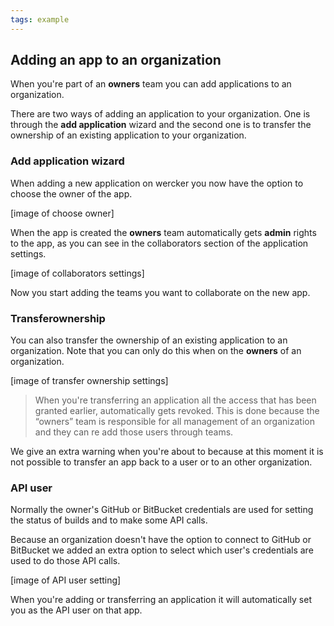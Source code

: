 ```yaml
---
tags: example
---
```


## Adding an app to an organization

When you're part of an **owners** team you can add applications to an organization.

There are two ways of adding an application to your organization. One is through the **add application** wizard and the second one is to transfer the ownership of an existing application to your organization.

### Add application wizard

When adding a new application on wercker you now have the option to choose the owner of the app.

[image of choose owner]

When the app is created the **owners** team automatically gets **admin** rights to the app, as you can see in the collaborators section of the application settings.

[image of collaborators settings]

Now you start adding the teams you want to collaborate on the new app.


### Transferownership

You can also transfer the ownership of an existing application to an organization. Note that you can only do this when on the **owners** of an organization.

[image of transfer ownership settings]

> When you're transferring an application all the access that has been granted earlier, automatically gets revoked. This is done because the “owners” team is responsible for all management of an organization and they can re add those users through teams.

We give an extra warning when you're about to because at this moment it is not possible to transfer an app back to a user or to an other organization.


### API user

Normally the owner's GitHub or BitBucket credentials are used for setting the status of builds and to make some API calls.

Because an organization doesn't have the option to connect to GitHub or BitBucket we added an extra option to select which user's credentials are used to do those API calls.

[image of API user setting]

When you're adding or transferring an application it will automatically set you as the API user on that app.

